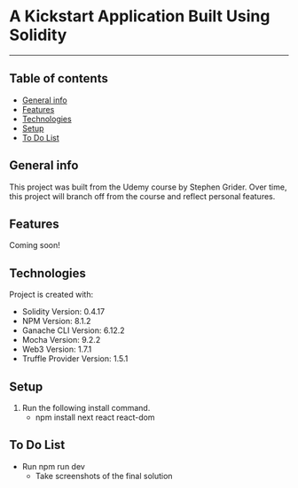 # A Kickstart Application Built Using Solidity

---

## Table of contents

- [General info](#general-info)
- [Features](#features)
- [Technologies](#technologies)
- [Setup](#setup)
- [To Do List](#to-do-list)

## General info

This project was built from the Udemy course by Stephen Grider. Over time, this project will branch off from the course and reflect personal features.

## Features

Coming soon!

## Technologies

Project is created with:

- Solidity Version: 0.4.17
- NPM Version: 8.1.2
- Ganache CLI Version: 6.12.2
- Mocha Version: 9.2.2
- Web3 Version: 1.7.1
- Truffle Provider Version: 1.5.1

## Setup

1. Run the following install command.
   - npm install next react react-dom

## To Do List

- Run npm run dev
  - Take screenshots of the final solution
